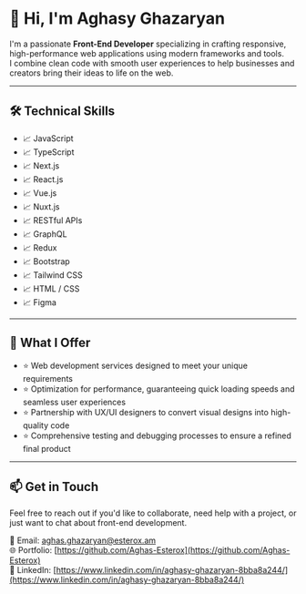 # 👋 Hi, I'm Aghasy Ghazaryan

I'm a passionate **Front-End Developer** specializing in crafting responsive, high-performance web applications using modern frameworks and tools.  
I combine clean code with smooth user experiences to help businesses and creators bring their ideas to life on the web.

---

## 🛠 Technical Skills

- 📈 JavaScript  
- 📈 TypeScript  
- 📈 Next.js  
- 📈 React.js  
- 📈 Vue.js  
- 📈 Nuxt.js  
- 📈 RESTful APIs  
- 📈 GraphQL  
- 📈 Redux  
- 📈 Bootstrap  
- 📈 Tailwind CSS  
- 📈 HTML / CSS  
- 📈 Figma  

---

## 💼 What I Offer

- ⭐️ Web development services designed to meet your unique requirements  
- ⭐️ Optimization for performance, guaranteeing quick loading speeds and seamless user experiences  
- ⭐️ Partnership with UX/UI designers to convert visual designs into high-quality code  
- ⭐️ Comprehensive testing and debugging processes to ensure a refined final product  

---

## 📫 Get in Touch

Feel free to reach out if you'd like to collaborate, need help with a project, or just want to chat about front-end development.

📧 Email: [aghas.ghazaryan@esterox.am](mailto:aghas.ghazaryan@esterox.am)  
🌐 Portfolio: [https://github.com/Aghas-Esterox](https://github.com/Aghas-Esterox)  
💼 LinkedIn: [https://www.linkedin.com/in/aghasy-ghazaryan-8bba8a244/](https://www.linkedin.com/in/aghasy-ghazaryan-8bba8a244/)
